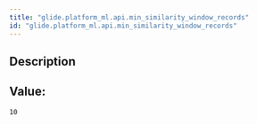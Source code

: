 ```yaml
---
title: "glide.platform_ml.api.min_similarity_window_records"
id: "glide.platform_ml.api.min_similarity_window_records"
---
```

## Description



## Value: 
```
10
```
